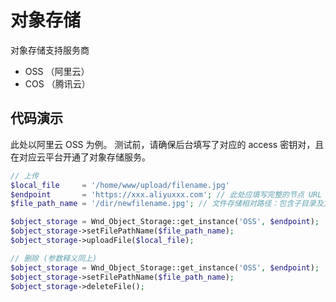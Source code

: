 # 对象存储
对象存储支持服务商
 - OSS （阿里云）
 - COS （腾讯云）

## 代码演示
此处以阿里云 OSS 为例。
测试前，请确保后台填写了对应的 access 密钥对，且在对应云平台开通了对象存储服务。

```php
// 上传
$local_file     = '/home/www/upload/filename.jpg'
$endpoint       = 'https://xxx.aliyuxxx.com'; // 此处应填写完整的节点 URL 不要忘记 https:// 前缀
$file_path_name = '/dir/newfilename.jpg'; // 文件存储相对路径：包含子目录及文件名，直接填写文件名则上传至根目录

$object_storage = Wnd_Object_Storage::get_instance('OSS', $endpoint);
$object_storage->setFilePathName($file_path_name);
$object_storage->uploadFile($local_file);

// 删除 (参数释义同上)
$object_storage = Wnd_Object_Storage::get_instance('OSS', $endpoint);
$object_storage->setFilePathName($file_path_name);
$object_storage->deleteFile();
```